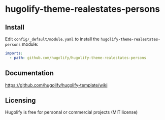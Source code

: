 # hugolify-theme-realestates-persons

## Install
Edit `config/_default/module.yaml` to install the `hugolify-theme-realestates-persons` module:
```yml
imports:
  - path: github.com/hugolify/hugolify-theme-realestates-persons
```

## Documentation
https://github.com/hugolify/hugolify-template/wiki

## Licensing
Hugolify is free for personal or commercial projects (MIT license)

